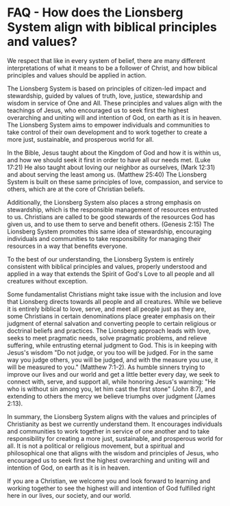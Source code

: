 # FAQ - How does the Lionsberg System align with biblical principles and values?

We respect that like in every system of belief, there are many different interpretations of what it means to be a follower of Christ, and how biblical principles and values should be applied in action. 

The Lionsberg System is based on principles of citizen-led impact and stewardship, guided by values of truth, love, justice, stewardship and wisdom in service of One and All. These principles and values align with the teachings of Jesus, who encouraged us to seek first the highest overarching and uniting will and intention of God, on earth as it is in heaven. The Lionsberg System aims to empower individuals and communities to take control of their own development and to work together to create a more just, sustainable, and prosperous world for all. 

In the Bible, Jesus taught about the Kingdom of God and how it is within us, and how we should seek it first in order to have all our needs met. (Luke 17:21) He also taught about loving our neighbor as ourselves, (Mark 12:31) and about serving the least among us. (Matthew 25:40) The Lionsberg System is built on these same principles of love, compassion, and service to others, which are at the core of Christian beliefs.

Additionally, the Lionsberg System also places a strong emphasis on stewardship, which is the responsible management of resources entrusted to us. Christians are called to be good stewards of the resources God has given us, and to use them to serve and benefit others. (Genesis 2:15) The Lionsberg System promotes this same idea of stewardship, encouraging individuals and communities to take responsibility for managing their resources in a way that benefits everyone.

To the best of our understanding, the Lionsberg System is entirely consistent with biblical principles and values, properly understood and applied in a way that extends the Spirit of God's Love to all people and all creatures without exception. 

Some fundamentalist Christians might take issue with the inclusion and love that Lionsberg directs towards all people and all creatures. While we believe it is entirely biblical to love, serve, and meet all people just as they are, some Christians in certain denominations place greater emphasis on their judgment of eternal salvation and converting people to certain religious or doctrinal beliefs and practices. The Lionsberg approach leads with love, seeks to meet pragmatic needs, solve pragmatic problems, and relieve suffering, while entrusting eternal judgment to God. This is in keeping with Jesus's wisdom "Do not judge, or you too will be judged. For in the same way you judge others, you will be judged, and with the measure you use, it will be measured to you." (Matthew 7:1-2). As humble sinners trying to improve our lives and our world and get a little better every day, we seek to connect with, serve, and support all, while honoring Jesus's warning: "He who is without sin among you, let him cast the first stone" (John 8:7), and extending to others the mercy we believe triumphs over judgment (James 2:13).

In summary, the Lionsberg System aligns with the values and principles of Christianity as best we currently understand them. It encourages individuals and communities to work together in service of one another and to take responsibility for creating a more just, sustainable, and prosperous world for all. It is not a political or religious movement, but a spiritual and philosophical one that aligns with the wisdom and principles of Jesus, who encouraged us to seek first the highest overarching and uniting will and intention of God, on earth as it is in heaven.

If you are a Christian, we welcome you and look forward to learning and working together to see the highest will and intention of God fulfilled right here in our lives, our society, and our world.  